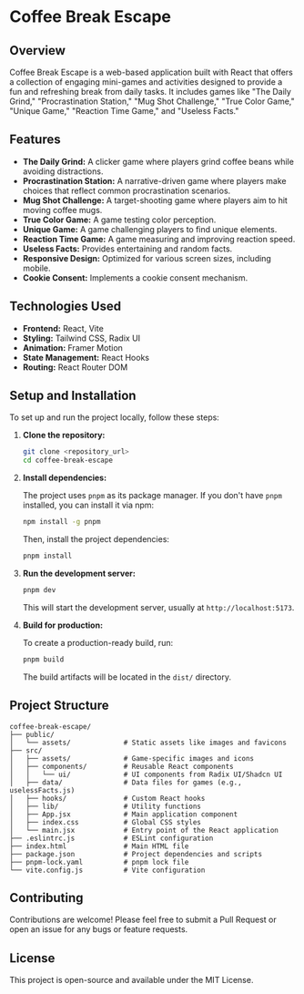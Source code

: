 # Coffee Break Escape

## Overview

Coffee Break Escape is a web-based application built with React that offers a collection of engaging mini-games and activities designed to provide a fun and refreshing break from daily tasks. It includes games like "The Daily Grind," "Procrastination Station," "Mug Shot Challenge," "True Color Game," "Unique Game," "Reaction Time Game," and "Useless Facts."

## Features

*   **The Daily Grind:** A clicker game where players grind coffee beans while avoiding distractions.
*   **Procrastination Station:** A narrative-driven game where players make choices that reflect common procrastination scenarios.
*   **Mug Shot Challenge:** A target-shooting game where players aim to hit moving coffee mugs.
*   **True Color Game:** A game testing color perception.
*   **Unique Game:** A game challenging players to find unique elements.
*   **Reaction Time Game:** A game measuring and improving reaction speed.
*   **Useless Facts:** Provides entertaining and random facts.
*   **Responsive Design:** Optimized for various screen sizes, including mobile.
*   **Cookie Consent:** Implements a cookie consent mechanism.

## Technologies Used

*   **Frontend:** React, Vite
*   **Styling:** Tailwind CSS, Radix UI
*   **Animation:** Framer Motion
*   **State Management:** React Hooks
*   **Routing:** React Router DOM

## Setup and Installation

To set up and run the project locally, follow these steps:

1.  **Clone the repository:**

    ```bash
    git clone <repository_url>
    cd coffee-break-escape
    ```

2.  **Install dependencies:**

    The project uses `pnpm` as its package manager. If you don't have `pnpm` installed, you can install it via npm:

    ```bash
    npm install -g pnpm
    ```

    Then, install the project dependencies:

    ```bash
    pnpm install
    ```

3.  **Run the development server:**

    ```bash
    pnpm dev
    ```

    This will start the development server, usually at `http://localhost:5173`.

4.  **Build for production:**

    To create a production-ready build, run:

    ```bash
    pnpm build
    ```

    The build artifacts will be located in the `dist/` directory.

## Project Structure

```
coffee-break-escape/
├── public/
│   └── assets/             # Static assets like images and favicons
├── src/
│   ├── assets/             # Game-specific images and icons
│   ├── components/         # Reusable React components
│   │   └── ui/             # UI components from Radix UI/Shadcn UI
│   ├── data/               # Data files for games (e.g., uselessFacts.js)
│   ├── hooks/              # Custom React hooks
│   ├── lib/                # Utility functions
│   ├── App.jsx             # Main application component
│   ├── index.css           # Global CSS styles
│   └── main.jsx            # Entry point of the React application
├── .eslintrc.js            # ESLint configuration
├── index.html              # Main HTML file
├── package.json            # Project dependencies and scripts
├── pnpm-lock.yaml          # pnpm lock file
└── vite.config.js          # Vite configuration
```

## Contributing

Contributions are welcome! Please feel free to submit a Pull Request or open an issue for any bugs or feature requests.

## License

This project is open-source and available under the MIT License.

